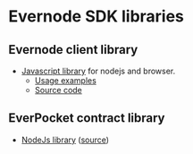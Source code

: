# Evernode SDK libraries

## Evernode client library

- [Javascript library](https://www.npmjs.com/package/evernode-js-client) for nodejs and browser.
  - [Usage examples](https://github.com/EvernodeXRPL/evernode-js-client/blob/main/test/test.js)
  - [Source code](https://github.com/EvernodeXRPL/evernode-js-client)

## EverPocket contract library

- [NodeJs library](https://www.npmjs.com/package/everpocket-nodejs-contract) ([source](https://github.com/EvernodeXRPL/everpocket-nodejs-contract))
